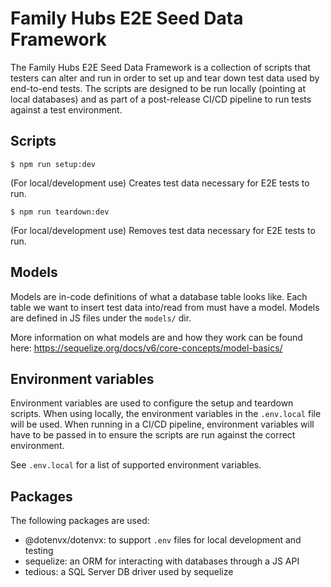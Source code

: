 # Family Hubs E2E Seed Data Framework

The Family Hubs E2E Seed Data Framework is a collection of scripts that testers can alter and run in order to set up and tear down test data used by end-to-end tests. The scripts are designed to be run locally (pointing at local databases) and as part of a post-release CI/CD pipeline to run tests against a test environment.

## Scripts

`$ npm run setup:dev`

(For local/development use) Creates test data necessary for E2E tests to run.

`$ npm run teardown:dev`

(For local/development use) Removes test data necessary for E2E tests to run.

## Models

Models are in-code definitions of what a database table looks like. Each table we want to insert test data into/read from must have a model. Models are defined in JS files under the `models/` dir.

More information on what models are and how they work can be found here: https://sequelize.org/docs/v6/core-concepts/model-basics/

## Environment variables

Environment variables are used to configure the setup and teardown scripts. When using locally, the environment variables in the `.env.local` file will be used. When running in a CI/CD pipeline, environment variables will have to be passed in to ensure the scripts are run against the correct environment.

See `.env.local` for a list of supported environment variables.

## Packages

The following packages are used:

- @dotenvx/dotenvx: to support `.env` files for local development and testing
- sequelize: an ORM for interacting with databases through a JS API
- tedious: a SQL Server DB driver used by sequelize